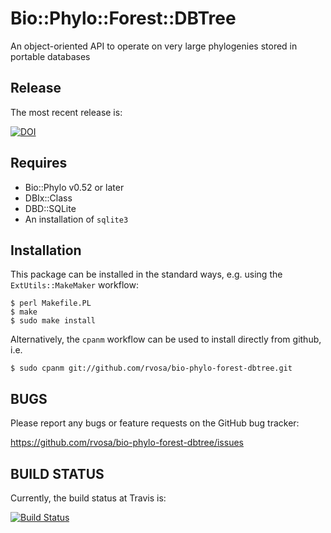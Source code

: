 Bio::Phylo::Forest::DBTree
==========================
An object-oriented API to operate on very large phylogenies stored in portable databases

Release
-------
The most recent release is: 

[![DOI](https://zenodo.org/badge/8080160.svg)](https://zenodo.org/badge/latestdoi/8080160)

Requires
--------
* Bio::Phylo v0.52 or later
* DBIx::Class
* DBD::SQLite
* An installation of `sqlite3`

Installation
------------
This package can be installed in the standard ways, e.g. using the `ExtUtils::MakeMaker`
workflow:

    $ perl Makefile.PL
    $ make
    $ sudo make install

Alternatively, the `cpanm` workflow can be used to install directly from github, i.e.

    $ sudo cpanm git://github.com/rvosa/bio-phylo-forest-dbtree.git

BUGS
----
Please report any bugs or feature requests on the GitHub bug tracker:

https://github.com/rvosa/bio-phylo-forest-dbtree/issues

BUILD STATUS
------------
Currently, the build status at Travis is:

[![Build Status](https://travis-ci.org/rvosa/bio-phylo-forest-dbtree.svg?branch=master)](https://travis-ci.org/rvosa/bio-phylo-forest-dbtree)
